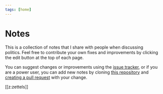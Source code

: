 ```yaml
---
tags: [home]
---
```


# Notes

This is a collection of notes that I share with people when discussing
politics.  Feel free to contribute your own fixes and improvements by clicking
the edit button at the top of each page.

You can suggest changes or improvements using the
[issue tracker](https://github.com/Gabriel439/notes/issues), or if you are a
power user, you can add new notes by cloning
[this repository](https://github.com/Gabriel439/notes) and
[creating a pull request](https://docs.github.com/en/github/collaborating-with-issues-and-pull-requests/about-pull-requests)
with your change.

[[z:zettels]]
